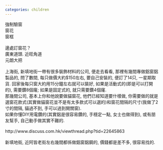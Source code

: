 ```yaml
---
categories: children
---
```

<p>強制驗窗<br />窗花<br />窗框<br /><br />邊處訂窗花？ <br />廣東道頭. 近旺角道 <br />元朗大把<br /><br />上海街, 新填地街一帶有很多裝飾材料的公司, 便走去看看, 那裡有幾間專做鋁窗鋁製品的, 問了數間, 每只做價大約$150左右, 要自己安裝的, 便訂了14只, 一星期取貨. 回家後每只窗大約用15分鐘左右就可以裝好, 如果是活動式的(即是可以打開的), 需要鑽8個窿; 如果是固定式的, 就只需要鑽4個窿.<br />那幾間公司, 基本上你和他說要做貓窗花, 他們已經知道要什樣做, 你需要做的就是選窗花款式(其實做貓窗花並不是有太多款式可以選的)和窗花間隔的尺寸(我做了2寸的間隔, 貓過不到, 手可以過到開關窗).<br />如果你懂DIY用電鑽的(其實鋁是很容易鑽的, 手穩定一點, 女士也做得到), 或有朋友幫手, 自己動手做其實不難的.<br /><br />http://www.discuss.com.hk/viewthread.php?tid=22645863<br /><br />新填地街, 近阿皆老街左右幾間都係做鋁窗鋁鋼的, 價錢都是差不多, 很容易找的.<br /><br /></p>